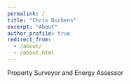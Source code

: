 ```yaml
---
permalink: /
title: "Chris Dickens"
excerpt: "About"
author_profile: true
redirect_from: 
  - /about/
  - /about.html
---
```


Property Surveyor and Energy Assessor
